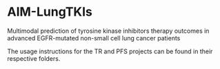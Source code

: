 # AIM-LungTKIs
Multimodal prediction of tyrosine kinase inhibitors therapy outcomes in advanced EGFR-mutated non-small cell lung cancer patients

The usage instructions for the TR and PFS projects can be found in their respective folders.